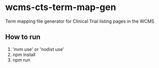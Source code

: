 # wcms-cts-term-map-gen
Term mapping file generator for Clinical Trial listing pages in the WCMS

## How to run
1. 'nvm use' or 'nodist use'
2. npm install
3. npm run
